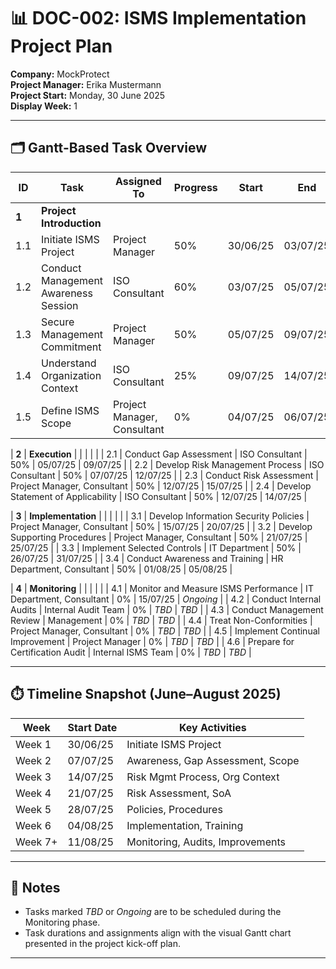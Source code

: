 # 📊 DOC-002: ISMS Implementation Project Plan

**Company:** MockProtect  
**Project Manager:** Erika Mustermann  
**Project Start:** Monday, 30 June 2025  
**Display Week:** 1  

---

## 🗂️ Gantt-Based Task Overview

| **ID** | **Task** | **Assigned To** | **Progress** | **Start** | **End** |
|--------|----------|------------------|--------------|-----------|---------|
| **1** | **Project Introduction** |  |  |  |  |
| 1.1 | Initiate ISMS Project | Project Manager | 50% | 30/06/25 | 03/07/25 |
| 1.2 | Conduct Management Awareness Session | ISO Consultant | 60% | 03/07/25 | 05/07/25 |
| 1.3 | Secure Management Commitment | Project Manager | 50% | 05/07/25 | 09/07/25 |
| 1.4 | Understand Organization Context | ISO Consultant | 25% | 09/07/25 | 14/07/25 |
| 1.5 | Define ISMS Scope | Project Manager, Consultant | 0% | 04/07/25 | 06/07/25 |

| **2** | **Execution** |  |  |  |  |
| 2.1 | Conduct Gap Assessment | ISO Consultant | 50% | 05/07/25 | 09/07/25 |
| 2.2 | Develop Risk Management Process | ISO Consultant | 50% | 07/07/25 | 12/07/25 |
| 2.3 | Conduct Risk Assessment | Project Manager, Consultant | 50% | 12/07/25 | 15/07/25 |
| 2.4 | Develop Statement of Applicability | ISO Consultant | 50% | 12/07/25 | 14/07/25 |

| **3** | **Implementation** |  |  |  |  |
| 3.1 | Develop Information Security Policies | Project Manager, Consultant | 50% | 15/07/25 | 20/07/25 |
| 3.2 | Develop Supporting Procedures | Project Manager, Consultant | 50% | 21/07/25 | 25/07/25 |
| 3.3 | Implement Selected Controls | IT Department | 50% | 26/07/25 | 31/07/25 |
| 3.4 | Conduct Awareness and Training | HR Department, Consultant | 50% | 01/08/25 | 05/08/25 |

| **4** | **Monitoring** |  |  |  |  |
| 4.1 | Monitor and Measure ISMS Performance | IT Department, Consultant | 0% | 15/07/25 | *Ongoing* |
| 4.2 | Conduct Internal Audits | Internal Audit Team | 0% | *TBD* | *TBD* |
| 4.3 | Conduct Management Review | Management | 0% | *TBD* | *TBD* |
| 4.4 | Treat Non-Conformities | Project Manager, Consultant | 0% | *TBD* | *TBD* |
| 4.5 | Implement Continual Improvement | Project Manager | 0% | *TBD* | *TBD* |
| 4.6 | Prepare for Certification Audit | Internal ISMS Team | 0% | *TBD* | *TBD* |

---

## ⏱️ Timeline Snapshot (June–August 2025)

| **Week** | **Start Date** | **Key Activities** |
|----------|----------------|--------------------|
| Week 1 | 30/06/25 | Initiate ISMS Project |
| Week 2 | 07/07/25 | Awareness, Gap Assessment, Scope |
| Week 3 | 14/07/25 | Risk Mgmt Process, Org Context |
| Week 4 | 21/07/25 | Risk Assessment, SoA |
| Week 5 | 28/07/25 | Policies, Procedures |
| Week 6 | 04/08/25 | Implementation, Training |
| Week 7+ | 11/08/25 | Monitoring, Audits, Improvements |

---

## 📌 Notes
- Tasks marked *TBD* or *Ongoing* are to be scheduled during the Monitoring phase.
- Task durations and assignments align with the visual Gantt chart presented in the project kick-off plan.

---


